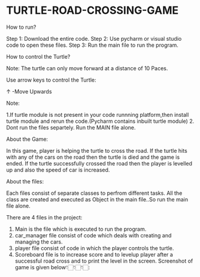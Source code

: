# TURTLE-ROAD-CROSSING-GAME

How to run?

Step 1: Download the entire code. 
Step 2: Use pycharm or visual studio code to open these files. 
Step 3: Run the main file to run the program.

How to control the Turtle?

Note:
The turtle can only move forward at a distance of 10 Paces.

Use arrow keys to control the Turtle:

↑ -Move Upwards

Note:

1.If turtle module is not present in your code runnning platform,then install turtle module and rerun the code.(Pycharm contains inbuilt turtle module) 
2. Dont run the files separtely. Run the MAIN file alone.

About the Game:

In this game, player is helping the turtle to cross the road. If the turtle hits with any of the cars on the road then the turtle is died and the game is ended. If the turtle successfully crossed the road then the player is levelled up and also the speed of car is increased.

About the files:

Each files consist of separate classes to perfrom different tasks. All the class are created and executed as Object in the main file..So run the main file alone.

There are 4 files in the project:

1. Main is the file which is executed to run the program.
2. car_manager file consist of code which deals with creating and managing the cars.
3. player file consist of code in which the player controls the turtle. 
4. Scoreboard file is to increase score and to levelup player after a successful road cross and to  print the level in the screen.
Screenshot of game is given below👇🏻👇🏻👇🏻:

